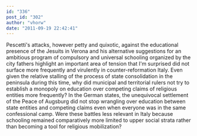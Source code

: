 ```yaml
---
id: "336"
post_id: "302"
author: "vhorw"
date: "2011-09-19 22:42:41"
---
```

Pescetti's attacks, however petty and quixotic, against the educational presence of the Jesuits in Verona and his alternative suggestions for an ambitious program of compulsory and universal schooling organized by the city fathers highlight an important area of tension that I'm surprised did not surface more frequently and virulently in counter-reformation Italy. Even given the relative stalling of the process of state consolidation in the peninsula during this time, why did municipal and territorial rulers not try to establish a monopoly on education over competing claims of religious entities more frequently? In the German states, the unequivocal settlement of the Peace of Augsburg did not stop wrangling over education between state entities and competing claims even when everyone was in the same confessional camp. Were these battles less relevant in Italy because schooling remained comparatively more limited to upper social strata rather than becoming a tool for religious mobilization?
